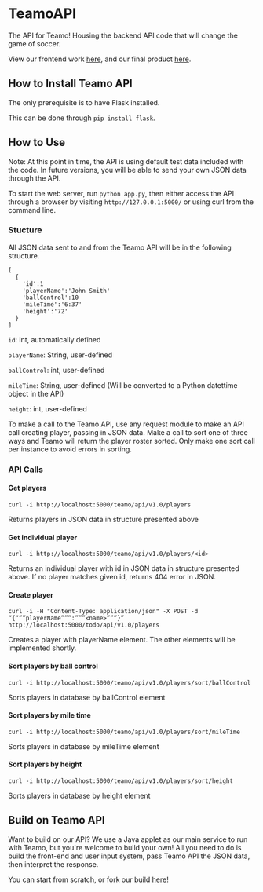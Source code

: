 # TeamoAPI
The API for Teamo! Housing the backend API code that will change the game of soccer.

View our frontend work [here](https://github.com/justinpotts/teamo/), and our final product [here](https://justinpotts.github.io/teamo/).

## How to Install Teamo API
The only prerequisite is to have Flask installed.

This can be done through `pip install flask`.

## How to Use
Note: At this point in time, the API is using default test data included with the code. In future versions,
you will be able to send your own JSON data through the API.

To start the web server, run `python app.py`, then either access the API through a browser by visiting `http://127.0.0.1:5000/` or using curl from the command line.

### Stucture
All JSON data sent to and from the Teamo API will be in the following structure.

```
[
  {
    'id':1
    'playerName':'John Smith'
    'ballControl':10
    'mileTime':'6:37'
    'height':'72'
  }
]
```
`id`: int, automatically defined

`playerName`: String, user-defined

`ballControl`: int, user-defined

`mileTime`: String, user-defined (Will be converted to a Python datettime object in the API)

`height`: int, user-defined

To make a call to the Teamo API, use any request module to make an API call creating player, passing in
JSON data. Make a call to sort one of three ways and Teamo will return the player roster sorted. Only
make one sort call per instance to avoid errors in sorting.

### API Calls

#### Get players
`curl -i http://localhost:5000/teamo/api/v1.0/players`

Returns players in JSON data in structure presented above

#### Get individual player
`curl -i http://localhost:5000/teamo/api/v1.0/players/<id>`

Returns an individual player with id in JSON data in structure presented above. If no player matches given id, returns 404 error in JSON.

#### Create player
`curl -i -H "Content-Type: application/json" -X POST -d “{“””playerName”””:”””<name>”””}” http://localhost:5000/todo/api/v1.0/players`

Creates a player with playerName element. The other elements will be implemented shortly.

#### Sort players by ball control
`curl -i http://localhost:5000/teamo/api/v1.0/players/sort/ballControl`

Sorts players in database by ballControl element

#### Sort players by mile time
`curl -i http://localhost:5000/teamo/api/v1.0/players/sort/mileTime`

Sorts players in database by mileTime element

#### Sort players by height
`curl -i http://localhost:5000/teamo/api/v1.0/players/sort/height`

Sorts players in database by height element

## Build on Teamo API
Want to build on our API? We use a Java applet as our main service to run with Teamo, but you're welcome to build your own! All you need to do is build the front-end and user input system, pass Teamo API the JSON data, then interpret the response.

You can start from scratch, or fork our build [here](https://github.com/justinpotts/teamo/)!
